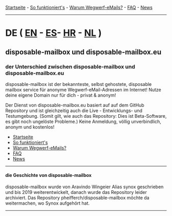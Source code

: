 [Startseite](https://gh.disposable-mailbox.eu/de/) - [So funktioniert's](https://gh.disposable-mailbox.eu/de/about.html) - [Warum Wegwerf-eMails?](https://gh.disposable-mailbox.eu/de/why.html) - [FAQ](https://gh.disposable-mailbox.eu/de/FAQ.html) - [News](https://gh.disposable-mailbox.eu/de/news.html) 

---

# DE  ( [EN](https://gh.disposable-mailbox.eu/en/index.html) - [ES](https://gh.disposable-mailbox.eu/es/index.html)- [HR](https://gh.disposable-mailbox.eu/hr/index.html) - [NL](https://gh.disposable-mailbox.eu/nl/index.html) )


## disposable-mailbox und disposable-mailbox.eu

### der Unterschied zwischen disposable-mailbox und disposable-mailbox.eu
disposable-mailbox ist der bekannteste, selbst gehostete, disposable mailbox service für anonyme Wegwerf-eMail-Adressen im Internet!
Nutze deine eigene Domain nur für dich - privat & anonym!

Der Dienst von disposable-mailbox.eu basiert auf auf dem GitHub Repository und ist gleichzeitig auch die Live - Entwicklungs- und Testumgebung.
(Somit gilt, wie auch das Repository: Dies ist Beta-Software, es gibt noch ungelöste Probleme.)
Keine Anmeldung, völlig unverbindlich, anonym und kostenlos!

- [Startseite](https://gh.disposable-mailbox.eu/de/)
- [So funktioniert's](https://gh.disposable-mailbox.eu/de/about.html)
- [Warum Wegwerf-eMails?](https://gh.disposable-mailbox.eu/de/why.html)
- [FAQ](https://gh.disposable-mailbox.eu/de/FAQ.html) 
- [News](https://gh.disposable-mailbox.eu/de/news.html) 
---
#### die Geschichte von disposable-mailbox
disposable-mailbox wurde von Aravindo Wingeier Alias synox geschrieben und bis 2019 weiterentwickelt, danach wurde das Repository leider archiviert.
Das Repository pheifferch/disposable-mailbox möchte da weitermachen, wo Synox aufgehört hat.

----
